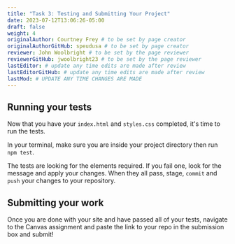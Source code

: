 ```yaml
---
title: "Task 3: Testing and Submitting Your Project"
date: 2023-07-12T13:06:26-05:00
draft: false
weight: 4
originalAuthor: Courtney Frey # to be set by page creator
originalAuthorGitHub: speudusa # to be set by page creator
reviewer: John Woolbright # to be set by the page reviewer
reviewerGitHub: jwoolbright23 # to be set by the page reviewer
lastEditor: # update any time edits are made after review
lastEditorGitHub: # update any time edits are made after review
lastMod: # UPDATE ANY TIME CHANGES ARE MADE
---
```


## Running your tests

Now that you have your `index.html` and `styles.css` completed, it's time to run the tests.

In your terminal, make sure you are inside your project directory then run `npm test`.

The tests are looking for the elements required.  If you fail one, look for the message and apply your changes. When they all pass, stage, `commit` and `push` your changes to your repository.

## Submitting your work
Once you are done with your site and have passed all of your tests, navigate to the Canvas assignment and paste the link to your repo in the submission box and submit! 
